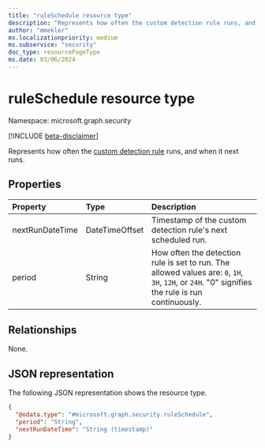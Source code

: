 ```yaml
---
title: "ruleSchedule resource type"
description: "Represents how often the custom detection rule runs, and when it next runs."
author: "mmekler"
ms.localizationpriority: medium
ms.subservice: "security"
doc_type: resourcePageType
ms.date: 03/06/2024
---
```


# ruleSchedule resource type

Namespace: microsoft.graph.security

[!INCLUDE [beta-disclaimer](../../includes/beta-disclaimer.md)]

Represents how often the [custom detection rule](../resources/security-detectionrule.md) runs, and when it next runs.

## Properties
| Property        | Type           | Description                                                                                                                                       |
|:----------------|:---------------|:--------------------------------------------------------------------------------------------------------------------------------------------------|
| nextRunDateTime | DateTimeOffset | Timestamp of the custom detection rule's next scheduled run.                                                                                      |
| period          | String         | How often the detection rule is set to run. The allowed values are: `0`, `1H`, `3H`, `12H`, or `24H`. "0" signifies the rule is run continuously. |

## Relationships
None.

## JSON representation
The following JSON representation shows the resource type.
<!-- {
  "blockType": "resource",
  "@odata.type": "microsoft.graph.security.ruleSchedule"
}
-->
``` json
{
  "@odata.type": "#microsoft.graph.security.ruleSchedule",
  "period": "String",
  "nextRunDateTime": "String (timestamp)"
}
```

